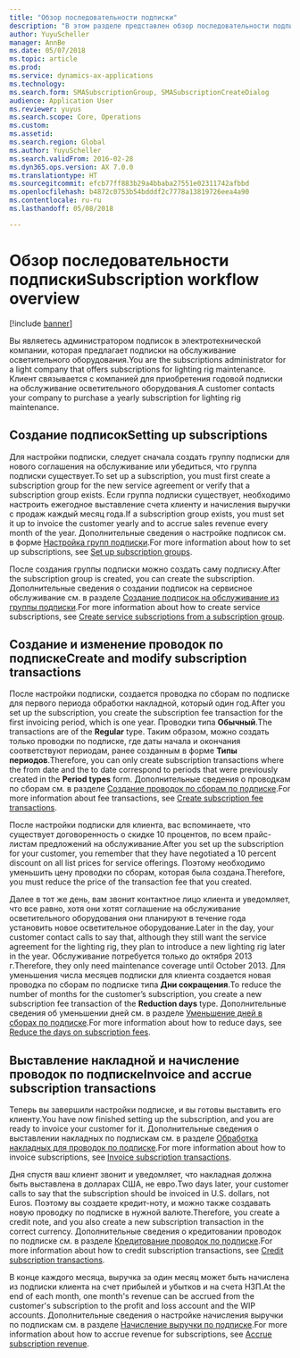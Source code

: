 ```yaml
---
title: "Обзор последовательности подписки"
description: "В этом разделе представлен обзор последовательности подписки."
author: YuyuScheller
manager: AnnBe
ms.date: 05/07/2018
ms.topic: article
ms.prod: 
ms.service: dynamics-ax-applications
ms.technology: 
ms.search.form: SMASubscriptionGroup, SMASubscriptionCreateDialog
audience: Application User
ms.reviewer: yuyus
ms.search.scope: Core, Operations
ms.custom: 
ms.assetid: 
ms.search.region: Global
ms.author: YuyuScheller
ms.search.validFrom: 2016-02-28
ms.dyn365.ops.version: AX 7.0.0
ms.translationtype: HT
ms.sourcegitcommit: efcb77ff883b29a4bbaba27551e02311742afbbd
ms.openlocfilehash: b4872c0753b54bdddf2c7778a13819726eea4a90
ms.contentlocale: ru-ru
ms.lasthandoff: 05/08/2018

---
```



# <a name="subscription-workflow-overview"></a><span data-ttu-id="2fb2f-103">Обзор последовательности подписки</span><span class="sxs-lookup"><span data-stu-id="2fb2f-103">Subscription workflow overview</span></span> 

[!include [banner](../includes/banner.md)]


<span data-ttu-id="2fb2f-104">Вы являетесь администратором подписок в электротехнической компании, которая предлагает подписки на обслуживание осветительного оборудования.</span><span class="sxs-lookup"><span data-stu-id="2fb2f-104">You are the subscriptions administrator for a light company that offers subscriptions for lighting rig maintenance.</span></span> <span data-ttu-id="2fb2f-105">Клиент связывается с компанией для приобретения годовой подписки на обслуживание осветительного оборудования.</span><span class="sxs-lookup"><span data-stu-id="2fb2f-105">A customer contacts your company to purchase a yearly subscription for lighting rig maintenance.</span></span>

## <a name="setting-up-subscriptions"></a><span data-ttu-id="2fb2f-106">Создание подписок</span><span class="sxs-lookup"><span data-stu-id="2fb2f-106">Setting up subscriptions</span></span>

<span data-ttu-id="2fb2f-107">Для настройки подписки, следует сначала создать группу подписки для нового соглашения на обслуживание или убедиться, что группа подписки существует.</span><span class="sxs-lookup"><span data-stu-id="2fb2f-107">To set up a subscription, you must first create a subscription group for the new service agreement or verify that a subscription group exists.</span></span> <span data-ttu-id="2fb2f-108">Если группа подписки существует, необходимо настроить ежегодное выставление счета клиенту и начисления выручки с продаж каждый месяц года.</span><span class="sxs-lookup"><span data-stu-id="2fb2f-108">If a subscription group exists, you must set it up to invoice the customer yearly and to accrue sales revenue every month of the year.</span></span> <span data-ttu-id="2fb2f-109">Дополнительные сведения о настройке подписок см. в форме [Настройка групп подписки](set-up-subscription-groups.md).</span><span class="sxs-lookup"><span data-stu-id="2fb2f-109">For more information about how to set up subscriptions, see [Set up subscription groups](set-up-subscription-groups.md).</span></span>

<span data-ttu-id="2fb2f-110">После создания группы подписки можно создать саму подписку.</span><span class="sxs-lookup"><span data-stu-id="2fb2f-110">After the subscription group is created, you can create the subscription.</span></span> <span data-ttu-id="2fb2f-111">Дополнительные сведения о создании подписок на сервисное обслуживание см. в разделе [Создание подписок на обслуживание из группы подписки](create-service-subscriptions-from-subscription-group.md).</span><span class="sxs-lookup"><span data-stu-id="2fb2f-111">For more information about how to create service subscriptions, see [Create service subscriptions from a subscription group](create-service-subscriptions-from-subscription-group.md).</span></span>

## <a name="create-and-modify-subscription-transactions"></a><span data-ttu-id="2fb2f-112">Создание и изменение проводок по подписке</span><span class="sxs-lookup"><span data-stu-id="2fb2f-112">Create and modify subscription transactions</span></span>

<span data-ttu-id="2fb2f-113">После настройки подписки, создается проводка по сборам по подписке для первого периода обработки накладной, который один год.</span><span class="sxs-lookup"><span data-stu-id="2fb2f-113">After you set up the subscription, you create the subscription fee transaction for the first invoicing period, which is one year.</span></span> <span data-ttu-id="2fb2f-114">Проводки типа **Обычный**.</span><span class="sxs-lookup"><span data-stu-id="2fb2f-114">The transactions are of the **Regular** type.</span></span> <span data-ttu-id="2fb2f-115">Таким образом, можно создать только проводки по подписке, где даты начала и окончания соответствуют периодам, ранее созданным в форме **Типы периодов**.</span><span class="sxs-lookup"><span data-stu-id="2fb2f-115">Therefore, you can only create subscription transactions where the from date and the to date correspond to periods that were previously created in the **Period types** form.</span></span> <span data-ttu-id="2fb2f-116">Дополнительные сведения о проводкам по сборам см. в разделе [Создание проводок по сборам по подписке](create-subscription-fee-transactions.md).</span><span class="sxs-lookup"><span data-stu-id="2fb2f-116">For more information about fee transactions, see [Create subscription fee transactions](create-subscription-fee-transactions.md).</span></span>

<span data-ttu-id="2fb2f-117">После настройки подписки для клиента, вас вспоминаете, что существует договоренность о скидке 10 процентов, по всем прайс-листам предложений на обслуживание.</span><span class="sxs-lookup"><span data-stu-id="2fb2f-117">After you set up the subscription for your customer, you remember that they have negotiated a 10 percent discount on all list prices for service offerings.</span></span> <span data-ttu-id="2fb2f-118">Поэтому необходимо уменьшить цену проводки по сборам, которая была создана.</span><span class="sxs-lookup"><span data-stu-id="2fb2f-118">Therefore, you must reduce the price of the transaction fee that you created.</span></span>

<span data-ttu-id="2fb2f-119">Далее в тот же день, вам звонит контактное лицо клиента и уведомляет, что все равно, хотя они хотят соглашение на обслуживание осветительного оборудования они планируют в течение года установить новое осветительное оборудование.</span><span class="sxs-lookup"><span data-stu-id="2fb2f-119">Later in the day, your customer contact calls to say that, although they still want the service agreement for the lighting rig, they plan to introduce a new lighting rig later in the year.</span></span> <span data-ttu-id="2fb2f-120">Обслуживание потребуется только до октября 2013 г.</span><span class="sxs-lookup"><span data-stu-id="2fb2f-120">Therefore, they only need maintenance coverage until October 2013.</span></span> <span data-ttu-id="2fb2f-121">Для уменьшения числа месяцев подписки для клиента создается новая проводка по сборам по подписке типа **Дни сокращения**.</span><span class="sxs-lookup"><span data-stu-id="2fb2f-121">To reduce the number of months for the customer’s subscription, you create a new subscription fee transaction of the **Reduction days** type.</span></span> <span data-ttu-id="2fb2f-122">Дополнительные сведения об уменьшении дней см. в разделе [Уменьшение дней в сборах по подписке](reduce-the-days-on-subscription-fees.md).</span><span class="sxs-lookup"><span data-stu-id="2fb2f-122">For more information about how to reduce days, see [Reduce the days on subscription fees](reduce-the-days-on-subscription-fees.md).</span></span>

## <a name="invoice-and-accrue-subscription-transactions"></a><span data-ttu-id="2fb2f-123">Выставление накладной и начисление проводок по подписке</span><span class="sxs-lookup"><span data-stu-id="2fb2f-123">Invoice and accrue subscription transactions</span></span>

<span data-ttu-id="2fb2f-124">Теперь вы завершили настройки подписке, и вы готовы выставить его клиенту.</span><span class="sxs-lookup"><span data-stu-id="2fb2f-124">You have now finished setting up the subscription, and you are ready to invoice your customer for it.</span></span> <span data-ttu-id="2fb2f-125">Дополнительные сведения о выставлении накладных по подпискам см. в разделе [Обработка накладных для проводок по подписке](invoice-subscription-transactions.md).</span><span class="sxs-lookup"><span data-stu-id="2fb2f-125">For more information about how to invoice subscriptions, see [Invoice subscription transactions](invoice-subscription-transactions.md).</span></span>

<span data-ttu-id="2fb2f-126">Дня спустя ваш клиент звонит и уведомляет, что накладная должна быть выставлена в долларах США, не евро.</span><span class="sxs-lookup"><span data-stu-id="2fb2f-126">Two days later, your customer calls to say that the subscription should be invoiced in U.S. dollars, not Euros.</span></span> <span data-ttu-id="2fb2f-127">Поэтому вы создаете кредит-ноту, и можно также создавать новую проводку по подписке в нужной валюте.</span><span class="sxs-lookup"><span data-stu-id="2fb2f-127">Therefore, you create a credit note, and you also create a new subscription transaction in the correct currency.</span></span> <span data-ttu-id="2fb2f-128">Дополнительные сведения о кредитовании проводок по подписке см. в разделе [Кредитование проводок по подписке](credit-subscription-transactions.md).</span><span class="sxs-lookup"><span data-stu-id="2fb2f-128">For more information about how to credit subscription transactions, see [Credit subscription transactions](credit-subscription-transactions.md).</span></span>

<span data-ttu-id="2fb2f-129">В конце каждого месяца, выручка за один месяц может быть начислена из подписки клиента на счет прибылей и убытков и на счета НЗП.</span><span class="sxs-lookup"><span data-stu-id="2fb2f-129">At the end of each month, one month's revenue can be accrued from the customer's subscription to the profit and loss account and the WIP accounts.</span></span> <span data-ttu-id="2fb2f-130">Дополнительные сведения о настройке начисления выручки по подпискам см. в разделе [Начисление выручки по подписке](accrue-subscription-revenue.md).</span><span class="sxs-lookup"><span data-stu-id="2fb2f-130">For more information about how to accrue revenue for subscriptions, see [Accrue subscription revenue](accrue-subscription-revenue.md).</span></span>

  



